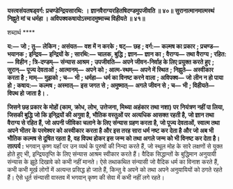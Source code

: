 **यस्त्वसंयतषड्वर्ग: प्रचण्डेन्द्रियसारथि: ।** **ज्ञानवैराग्यरहितषिदण्डमुपजीवति ॥ ४०॥** **सुरानात्मानमात्मस्थं निह्नुते मां च धर्महा ।** **अविपक्वकषायोऽस्मादमुष्माच्च विहीयते ॥ ४१॥** 

शब्दार्थ **** 

**य:—** **जो** **; तु—** **लेकिन** **; असंयत—** **वश में न करके** **; षट्—** **छह** **; वर्ग:—** **कल्मष का प्रकार** **; प्रचण्ड—** **भयानक** **; इन्द्रिय—** **इन्द्रियों के** **; सारथि:—** **चालक, बुद्धि** **; ज्ञान—** **ज्ञान का** **; वैराग्य—** **तथा वैराग्य** **; रहित:—** **विहीन** **; त्रि-दण्डम्—** **संन्यास आश्रम** **;** **उपजीवति—** **अपने जीवन-निर्वाह के लिए प्रयुक्त करते हुए** **; सुरान्—** **पूज्य देवताओं** **; आत्मानम्—** **अपने को** **; आत्म-स्थम्—** **अपने में स्थित** **; निह्नुते—** **अस्वीकार करता है** **; माम्—** **मुझको** **; च—** **भी** **; धर्महा—** **धर्म का विनष्ट करने वाला** **; अविपक्व—** **जो** **लीन न हो पाया हो** **; कषाय:—** **कल्मष** **; अस्मात्—** **इस जगत से** **; अमुष्मात्—** **अगले जीवन से** **; च—** **भी** **; विहीयते—** **विपथ हो** **जाता है।** **.** 

**जिसने छह प्रकार के मोहों (काम, क्रोध, लोभ, उत्तेजना, मिथ्या अहंकार तथा नशा) पर** **नियंत्रण नहीं पा लिया, जिसकी बुद्धि जो कि इनि्द्रयों की अगुवा है, भौतिक वस्तुओं पर** **अत्यधिक आसक्त रहती है, जो ज्ञान तथा वैराग्य से रहित हैं, जो अपनी जीविका चलाने के लिए** **संन्यास ग्रहण करता है, जो पूज्य देवताओं, स्वात्म तथा अपने भीतर के परमेश्वर को अस्वीकार** **करता है और इस तरह सारा धर्म नष्ट कर देता है और जो अब भी भौतिक कल्मष से दूषित रहता** **है, वह विपथ होकर इस जन्म को तथा अगले जन्म को भी विनष्ट कर देता है।** **तात्पर्य :** भगवान् कृष्ण यहाँ पर उन व्यर्थ के पुरुषों की निन्दा करते हैं, जो स्थूल मोह के सारे लक्षणों से युक्त होते हुए भी, इन्द्रियतृप्ति के लिए संन्यास आश्रम स्वीकार करते हैं। वैदिक सिद्धान्तों के बुद्धिमान अनुयायी संन्यास के झूठे दिखावे को कभी नहीं मानते। ऐसे तथाकथित संन्यासी जो वैदिक धर्म का विनाश करते हैं, कभी कभी मूर्ख लोगों में अत्यन्त प्रसिद्ध हो जाते हैं, किन्तु वे अपने को तथा अपने अनुयायियों को ठगते रहते हैं। ऐसे धूर्त संन्यासी वास्तव में भगवान् कृष्ण की सेवा में कभी नहीं लगे रहते।  